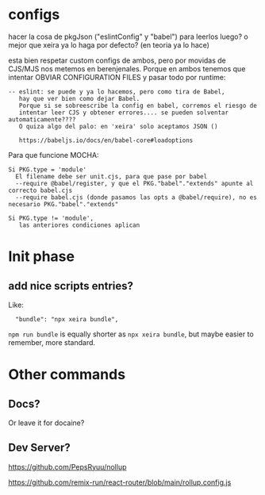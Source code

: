 # configs

  hacer la cosa de pkgJson ("eslintConfig" y "babel") para leerlos luego?
  o mejor que xeira ya lo haga por defecto? (en teoria ya lo hace)

  esta bien respetar custom configs de ambos, pero por movidas de CJS/MJS
  nos metemos en berenjenales. Porque en ambos tenemos que intentar
  OBVIAR CONFIGURATION FILES y pasar todo por runtime:

    -- eslint: se puede y ya lo hacemos, pero como tira de Babel,
       hay que ver bien como dejar Babel.
       Porque si se sobreescribe la config en babel, corremos el riesgo de
       intentar leer CJS y obtener errores.... se pueden solventar automaticamente????
       O quiza algo del palo: en 'xeira' solo aceptamos JSON ()

       https://babeljs.io/docs/en/babel-core#loadoptions

  Para que funcione MOCHA:
     
    Si PKG.type = 'module'
      El filename debe ser unit.cjs, para que pase por babel
      --require @babel/register, y que el PKG."babel"."extends" apunte al correcto babel.cjs
      --require babel.cjs (donde pasamos las opts a @babel/require), no es necesario PKG."babel"."extends"
    
    Si PKG.type != 'module',
       las anteriores condiciones aplican

    



# Init phase

## add nice scripts entries?

Like:

```
  "bundle": "npx xeira bundle",
```

`npm run bundle` is equally shorter as `npx xeira bundle`, but maybe easier to remember, more standard.

# Other commands


## Docs?

Or leave it for docaine?


## Dev Server?

https://github.com/PepsRyuu/nollup







https://github.com/remix-run/react-router/blob/main/rollup.config.js
